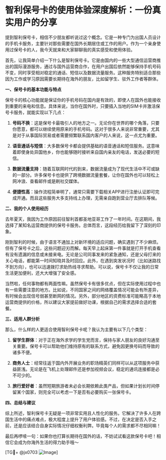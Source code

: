 # 智利保号卡的使用体验深度解析：一份真实用户的分享

提到智利保号卡，相信不少朋友都听说过这个概念。它是一种专门为出国人员设计的手机卡服务，主要针对那些需要在国外长期居住或工作的用户。作为一个亲身使用过保号卡的人，我今天就来和大家聊聊我的真实感受和使用体验。

首先，让我简单介绍一下什么是智利保号卡。它是由国内的一些大型通信运营商推出的国际漫游服务，通过与国外运营商合作，在用户出国后依然能够保持手机号码不变，同时享受相对稳定的通话、短信以及数据流量服务。这种服务特别适合那些因为工作或学习原因需要长期待在海外的朋友，比如留学生、驻外工作者等群体。

**一、保号卡的基本功能与特点**

保号卡的核心功能就是保证你的手机号码在国内是有效的，即使人在国外也能接收到重要的来电和信息。具体来说，当你在国外时，只要插入当地的SIM卡并激活保号卡服务，就能实现以下几点：

1. **号码不换**：这是保号卡最吸引人的地方之一。无论你在世界的哪个角落，只要你愿意，都可以继续使用原来的手机号码。这对于很多人来说非常重要，尤其是对于从事国际贸易或者需要频繁联系国内客户的人来说，这一点尤为重要。
   
2. **语音通话与短信**：大多数保号卡都会提供基础的语音通话和短信服务。这意味着即使身处异国他乡，你也能够随时接听来自国内亲友的电话，发送必要的短信。

3. **数据流量支持**：随着互联网时代的到来，数据流量成为了现代生活中不可或缺的一部分。许多保号卡也提供了跨境数据流量套餐，让你在国外也可以轻松上网冲浪、查看邮件或是刷社交媒体。

4. **便捷性高**：操作流程简单明了，通常只需要下载相关APP进行注册认证即可完成开通。而且这些服务大多支持线上办理，无需亲自跑到营业厅去排队等候。

**二、我的个人使用经历**

去年夏天，我因为工作原因前往智利首都圣地亚哥工作了一年时间。在这期间，我选择了某知名运营商提供的保号卡服务。总体而言，这段经历给我留下了深刻的印象。

刚到智利的时候，由于语言不通加上对新环境的适应问题，确实遇到了不少麻烦。但有了保号卡之后，这些问题迎刃而解。每天早上起床第一件事就是打开手机查看有没有遗漏的信息或未接来电。无论是公司同事发来的紧急通知，还是父母打来的关心电话，都能第一时间知晓并及时回应。此外，在遇到突发状况时（比如迷路找不到方向），也可以迅速拨打求助热线寻求帮助。可以说，保号卡不仅让我的日常生活更加便利，还大大增强了安全感。

当然啦，任何事物都有两面性嘛。虽然保号卡有很多优点，但在实际使用过程中也有一些需要注意的地方。比如说，不同国家之间的网络覆盖情况可能会有所差异，有时候会出现信号弱甚至断网的情况。另外，部分地区的资费标准可能略高于本地运营商提供的价格，所以建议大家提前做好功课，根据自己的需求选择合适的套餐。

**三、适用人群分析**

那么，什么样的人更适合使用智利保号卡呢？我认为主要有以下几个类型：

1. **留学生群体**：对于正在海外求学的学生党而言，保持与家人朋友的良好沟通至关重要。保号卡可以帮助他们维持原有的联系方式，避免因更换号码而导致的诸多不便。

2. **商务人士**：经常往返于国内外开展业务的职场精英们同样可以从这项服务中获益匪浅。无论是在飞机上处理邮件还是参加视频会议，稳定的通讯连接都是必不可少的。

3. **旅行爱好者**：虽然短期旅游者未必会长期依赖此类产品，但如果计划长时间停留某个国家，则完全可以考虑一下是否有必要购买一张保号卡。

**四、总结与建议**

综上所述，智利保号卡无疑是一项非常实用且人性化的服务。它解决了许多人在跨国生活中的痛点难点，极大程度上提升了用户体验感。不过，在决定是否入手之前，还是应该结合自身实际情况仔细权衡利弊。毕竟每个人的需求都不尽相同嘛！

最后再啰嗦一句：如果你也打算长期待在国外的话，不妨试试看这款保号卡吧！相信它会成为你海外生活的得力助手哦～

[TG💪+ @jx0703 ![Image](https://github.com/user-attachments/assets/dbca1d08-cadb-493c-b0ec-ad6f7a83f270)]